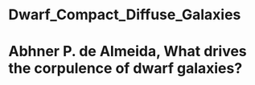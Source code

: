 # Dwarf_Compact_Diffuse_Galaxies
# Abhner P. de Almeida, What drives the corpulence of dwarf galaxies? 
